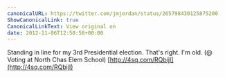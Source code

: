 ```yaml
---
canonicalURL: https://twitter.com/jmjordan/status/265798430125875200
ShowCanonicalLink: true
CanonicalLinkText: View original on
date: 2012-11-06T12:50:58+00:00
---
```

Standing in line for my 3rd Presidential election. That's right. I'm old. (@ Voting at North Chas Elem School) [http://4sq.com/RQbijI](http://4sq.com/RQbijI)